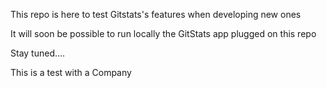 This repo is here to test Gitstats's features when developing new ones

It will soon be possible to run locally the GitStats app plugged on this repo

Stay tuned....

This is a test with a Company
